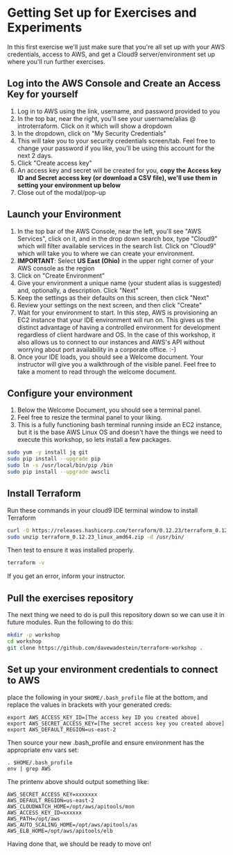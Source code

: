 # Getting Set up for Exercises and Experiments

In this first exercise we'll just make sure that you're all set up with your AWS credentials, access to AWS, and get
a Cloud9 server/environment set up where you'll run further exercises.

## Log into the AWS Console and Create an Access Key for yourself

1. Log in to AWS using the link, username, and password provided to you
1. In the top bar, near the right, you'll see your username/alias @ introterraform. Click on it which will show a dropdown
1. In the dropdown, click on "My Security Credentials"
1. This will take you to your security credentials screen/tab. Feel free to change your password if you like, you'll be using this account for the next 2 days.
1. Click "Create access key"
1. An access key and secret will be created for you, **copy the Access key ID and Secret access key (or download a CSV file), we'll use them in setting your environment up below**
1. Close out of the modal/pop-up

## Launch your Environment

1. In the top bar of the AWS Console, near the left, you'll see "AWS Services", click on it, and in the drop down search box, type "Cloud9" which will filter available services in the search list. Click on "Cloud9" which will take you to where we can create your environment.
1. **IMPORTANT**: Select **US East (Ohio)** in the upper right corner of your AWS console as the region
1. Click on "Create Environment"
1. Give your environment a unique name (your student alias is suggested) and, optionally, a description. Click "Next"
1. Keep the settings as their defaults on this screen, then click "Next"
1. Review your settings on the next screen, and then click "Create"
1. Wait for your environment to start.  In this step, AWS is provisioning an EC2 instance that your IDE environment will run on.  This gives us the distinct advantage of having a controlled environment for development regardless of client hardware and OS.  In the case of this workshop, it also allows us to connect to our instances and AWS's API without worrying about port availability in a corporate office. :-)
1. Once your IDE loads, you should see a Welcome document.  Your instructor will give you a walkthrough of the visible panel.  Feel free to take a moment to read through the welcome document.


## Configure your environment

1. Below the Welcome Document, you should see a terminal panel.
1. Feel free to resize the terminal panel to your liking.
1. This is a fully functioning bash terminal running inside an EC2 instance, but it is the base AWS Linux OS and doesn't have the things we need to execute this workshop, so lets install a few packages.

```bash
sudo yum -y install jq git
sudo pip install --upgrade pip
sudo ln -s /usr/local/bin/pip /bin
sudo pip install --upgrade awscli
```

## Install Terraform

Run these commands in your cloud9 IDE terminal window to install Terraform

```bash
curl -O https://releases.hashicorp.com/terraform/0.12.23/terraform_0.12.23_linux_amd64.zip
sudo unzip terraform_0.12.23_linux_amd64.zip -d /usr/bin/
```

Then test to ensure it was installed properly.

```bash
terraform -v
```

If you get an error, inform your instructor.

## Pull the exercises repository

The next thing we need to do is pull this repository down so we can use it in future modules.  Run the following to 
do this:

```bash
mkdir -p workshop
cd workshop
git clone https://github.com/davewadestein/terraform-workshop .
```

## Set up your environment credentials to connect to AWS

place the following in your `$HOME/.bash_profile` file at the bottom, and replace the values in brackets with your generated creds:
```
export AWS_ACCESS_KEY_ID=[The access key ID you created above]
export AWS_SECRET_ACCESS_KEY=[The secret access key you created above]
export AWS_DEFAULT_REGION=us-east-2
```

Then source your new .bash_profile and ensure environment has the appropriate env vars set:
```
. $HOME/.bash_profile
env | grep AWS
```

The printenv above should output something like:
```
AWS_SECRET_ACCESS_KEY=xxxxxxx
AWS_DEFAULT_REGION=us-east-2
AWS_CLOUDWATCH_HOME=/opt/aws/apitools/mon
AWS_ACCESS_KEY_ID=xxxxxx
AWS_PATH=/opt/aws
AWS_AUTO_SCALING_HOME=/opt/aws/apitools/as
AWS_ELB_HOME=/opt/aws/apitools/elb
```

Having done that, we should be ready to move on!
